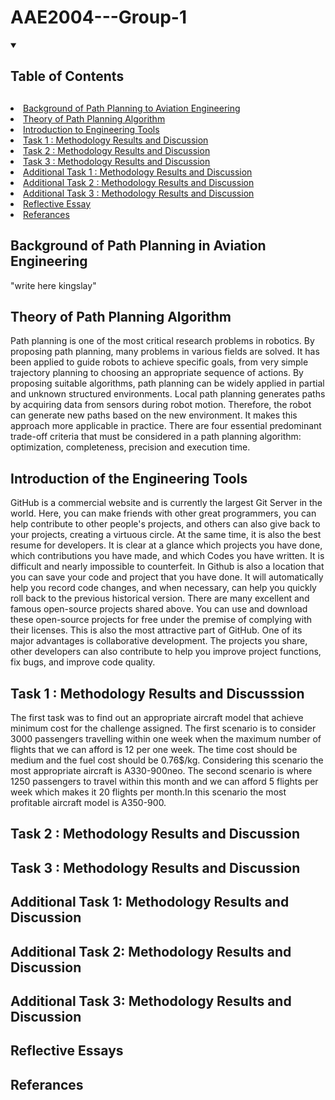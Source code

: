# AAE2004---Group-1


<!-- Table of Contents-->
<details open="open">
  <summary><h2 style="display: inline_block">Table of Contents<h2></summary>
        <li><a href="#Background-of-Path-Planning-in-Aviation-Engineering">Background of Path Planning to Aviation Engineering</a></li>
        <li><a href="#Theory-of-Path-Planning-Algorithm">Theory of Path Planning Algorithm</a></li>
        <li><a href="#Introduction-of-the-Engineering-Tools">Introduction to Engineering Tools</a></li>
        <li><a href="#task-1--methodology-results-and-discusssion">Task 1 : Methodology Results and Discussion</a></li>
        <li><a href="#task-2--methodology-results-and-discussion">Task 2 : Methodology Results and Discussion</a></li>
        <li><a href="#task-3--methodology-results-and-discussion">Task 3 : Methodology Results and Discussion</a></li>
        <li><a href="#additional-task-1-methodology-results-and-discussion">Additional Task 1 : Methodology Results and Discussion</a></li>
        <li><a href="#additional-task-2-methodology-results-and-discussion">Additional Task 2 : Methodology Results and Discussion</a></li>
        <li><a href="#additional-task-3-methodology-results-and-discussion">Additional Task 3 : Methodology Results and Discussion</a></li>
        <li><a href="#reflective-essays">Reflective Essay</a></li>
        <li><a href="#referances">Referances</a></li>
   </ol> 
</details>


<!--ABOUT THE PROJECT-->
## Background of Path Planning in Aviation Engineering
  "write here kingslay"

## Theory of Path Planning Algorithm
  Path planning is one of the most critical research problems in robotics. By proposing path planning, many problems in various fields are solved. It has been applied   to guide robots to achieve specific goals, from very simple trajectory planning to choosing an appropriate sequence of actions. By proposing suitable algorithms,       path planning can be widely applied in partial and unknown structured environments.
  Local path planning generates paths by acquiring data from sensors during robot motion. Therefore, the robot can generate new paths based on the new environment. It   makes this approach more applicable in practice.
  There are four essential predominant trade-off criteria that must be considered in a path planning algorithm: optimization, completeness, precision                     and execution time.
  
  
## Introduction of the Engineering Tools
  GitHub is a commercial website and is currently the largest Git Server in the world. Here, you can make friends with other great programmers, you can help contribute   to other people's projects, and others can also give back to your projects, creating a virtuous circle. At the same time, it is also the best resume for developers.   It is clear at a glance which projects you have done, which contributions you have made, and which Codes you have written. It is difficult and nearly impossible to     counterfeit. In Github is also a location that you can save your code and project that you have done. It will automatically help you record code changes, and when     necessary, can help you quickly roll back to the previous historical version. There are many excellent and famous open-source projects shared above. You can use and   download these open-source projects for free under the premise of complying with their licenses. This is also the most attractive part of GitHub. One of its major     advantages is collaborative development. The projects you share, other developers can also contribute to help you improve project functions, fix bugs, and             improve code quality.

  
## Task 1 : Methodology Results and Discusssion
  The first task was to find out an appropriate aircraft model that achieve minimum cost for the challenge assigned.
  The first scenario is to consider 3000 passengers travelling within one week when the maximum number of flights that we can afford is 12 per one week. The time cost   should be medium and the fuel cost should be 0.76$/kg. Considering this scenario the most appropriate aircraft is A330-900neo. The second scenario is where 1250       passengers to travel within this month and we can afford 5 flights per week which makes it 20 flights per month.In this scenario the most profitable aircraft model     is A350-900.
  
  
## Task 2 : Methodology Results and Discussion
  
## Task 3 : Methodology Results and Discussion
  
  
## Additional Task 1: Methodology Results and Discussion
  
## Additional Task 2: Methodology Results and Discussion
  
## Additional Task 3: Methodology Results and Discussion
  
## Reflective Essays
  
## Referances
  
